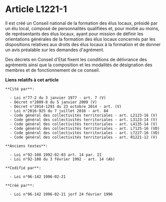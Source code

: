 # Article L1221-1

Il est créé un Conseil national de la formation des élus locaux, présidé par un élu local, composé de personnalités
qualifiées et, pour moitié au moins, de représentants des élus locaux, ayant pour mission de définir les orientations
générales de la formation des élus locaux concernés par les dispositions relatives aux droits des élus locaux à la formation
et de donner un avis préalable sur les demandes d'agrément.

Des décrets en Conseil d'Etat fixent les conditions de délivrance des agréments ainsi que la composition et les modalités de
désignation des membres et de fonctionnement de ce conseil.

**Liens relatifs à cet article**

	**Cité par**:

	  - Loi n°77-2 du 3 janvier 1977 - art. 7 (V)
	  - Décret n°2009-8 du 5 janvier 2009 (V)
	  - Décret n°2014-1293 du 23 octobre 2014 - art. (V)
	  - Loi n°2016-925 du 7 juillet 2016 - art. 84
	  - Code général des collectivités territoriales - art. L2123-16 (V)
	  - Code général des collectivités territoriales - art. L3123-14 (V)
	  - Code général des collectivités territoriales - art. L4135-14 (V)
	  - Code général des collectivités territoriales - art. L7125-16 (VD)
	  - Code général des collectivités territoriales - art. L7227-16 (VD)
	  - Code général des collectivités territoriales - art. R1221-12 (V)

	**Anciens textes**:

	  - Loi n°92-108 1992-02-03 art. 14 par. II
	  - Loi n°92-108 du 3 février 1992 - art. 14 (Ab)

	**Codifié par**:

	  - Loi n°96-142 1996-02-21

	**Créé par**:

	  - Loi n°96-142 1996-02-21 jorf 24 février 1996
